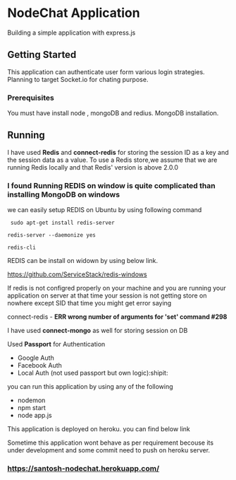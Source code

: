 # NodeChat Application
Building a simple application with express.js 
## Getting Started  
This application can authenticate user form various login strategies.
Planning to target Socket.io for chating purpose.
### Prerequisites   
You must have install node , mongoDB and redius.
MongoDB installation. 


## Running 
 I have used **Redis** and **connect-redis** for storing the session ID as a key and the session data as a value.
To use a Redis store,we assume that we are running Redis locally and that Redis' version is above 2.0.0

### I found Running REDIS on window is quite complicated  than installing MongoDB on windows
we can easily setup REDIS on Ubuntu by using following command 

``` sudo apt-get install redis-server```

``` redis-server --daemonize yes ```

``` redis-cli ```

REDIS can be install on widown by using below link.

https://github.com/ServiceStack/redis-windows

If redis is not configred properly on your machine and you are running your application on server at that time your session is not getting store on nowhere except SID that time you might get error saying 

connect-redis - **ERR wrong number of arguments for 'set' command #298**

I have used **connect-mongo** as well for storing session on DB

Used **Passport** for Authentication 

- Google Auth
- Facebook Auth
- Local Auth (not used passport but own logic):shipit:

you can run this application by using any of the following 

 - nodemon 
 - npm start
 - node app.js

 This application is deployed on heroku.
 you can find below link 

 Sometime this application wont behave as per requirement becouse its under development and some commit need to push on heroku server.

### https://santosh-nodechat.herokuapp.com/